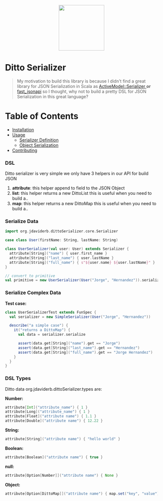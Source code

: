 <div align="center">
  <img 
    src="https://xombitgames.com/wp-content/blogs.dir/27/files/2013/10/ditto-pokemon-x-pokemon-y.jpg" 
    width="150"
  >
</div>

# Ditto Serializer
> My motivation to build this library is because I didn't find a great library for JSON Serialization in Scala as  [ActiveModel::Serializer ](https://github.com/rails-api/active_model_serializers) **or** [fast_jsonapi](https://github.com/Netflix/fast_jsonapi) so I thought, why not to build a pretty DSL for JSON Serialization in this great language?

# Table of Contents

* [Installation](#installation)
* [Usage](#usage)
  * [Serializer Definition](#serializer-definition)
  * [Object Serialization](#object-serialization)
* [Contributing](#contributing)

### DSL

Ditto serializer is very simple we only have 3 helpers in our API for build JSON

1. **attribute**: this helper append to field to the JSON Object
2. **list**: this helper returns a new DittoList this is useful when you need to build a..
3. **map**: this helper returns a new DittoMap this is useful when you need to build a..

### Serialize Data
```scala
import org.jdaviderb.dittoSerializer.core.Serializer

case class User(firstName: String, lastName: String)

class UserSerializer(val user: User) extends Serializer {
  attribute[String]("name") { user.first_name }
  attribute[String]("last_name") { user.lastName }
  attribute[String]("full_name") { s"${user.name} ${user.lastName}" }
}

// convert to primitive
val primitive = new UserSerializer(User("Jorge", "Hernandez")).serialize.primitiveDeep

```

### Serialize Complex Data

**Test case:**
```scala
class UserSerializerTest extends FunSpec {
  val serializer = new SimpleSerializer(User("Jorge", "Hernandez"))

  describe("a simple case") {
    it("returns a DittoMap") {
      val data = serializer.serialize

      assert(data.get[String]("name").get == "Jorge")
      assert(data.get[String]("last_name").get == "Hernandez")
      assert(data.get[String]("full_name").get == "Jorge Hernandez")
    }
  }
}
```
### DSL Types
Ditto data org.jdaviderb.dittoSerializer.types are:

**Number:**  
```scala
attribute[Int]("attribute_name") { 1 }
attribute[Long]("attribute_name") { 1 }
attribute[Float]("attribute name") { 1.1 }
attribute[Double]("attribute name") { 12.22 }
```
**String:**  
```scala
attribute[String]("attribute name") { "hello world" }
```
 **Boolean:**  
```scala
attribute[Boolean]("attribute name") { true }
```
**null:**  
```scala
attribute[Option[Number]]("attribute name") { None }
```
**Object:**  
```scala
attribute[Option[DittoMap]]("attribute name") { map.set("key", "value") }
```

